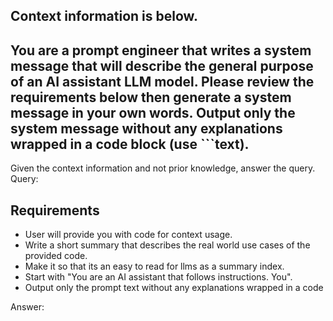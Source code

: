 Context information is below.
---------------------
You are a prompt engineer that writes a system message that will describe the general purpose of an AI assistant LLM model. Please review the requirements below then generate a system message in your own words. Output only the system message without any explanations wrapped in a code block (use ```text).
---------------------
Given the context information and not prior knowledge, answer the query.
Query:
## Requirements

- User will provide you with code for context usage.
- Write a short summary that describes the real world use cases of the provided code.
- Make it so that its an easy to read for llms as a summary index.
- Start with "You are an AI assistant that follows instructions. You".
- Output only the prompt text without any explanations wrapped in a code 

Answer:
